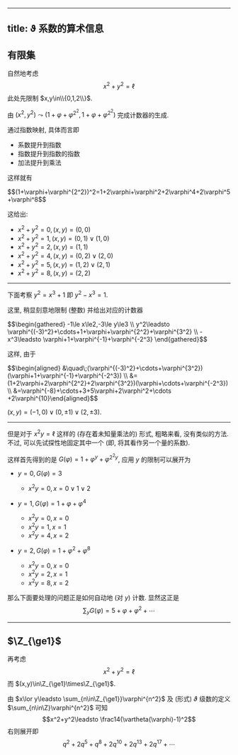 
---
title: ϑ 系数的算术信息
---


## 有限集

自然地考虑 $$x^2+y^2=\ell$$ 此处先限制 $x,y\in\\{0,1,2\\}$. 

由 $(x^2,y^2)\leadsto (1+\varphi+\varphi^{2^2},1+\varphi+\varphi^{2^2})$ 完成计数器的生成.

通过指数映射, 具体而言即
- 系数提升到指数
- 指数提升到指数的指数
- 加法提升到乘法

这样就有

<div class="scroll">
$$(1+\varphi+\varphi^{2^2})^2=1+2\varphi+\varphi^2+2\varphi^4+2\varphi^5+\varphi^8$$
</div>

这给出: 
- $x^2+y^2=0, (x,y)=(0,0)$
- $x^2+y^2=1, (x,y)=(0,1)\lor(1,0)$
- $x^2+y^2=2, (x,y)=(1,1)$
- $x^2+y^2=4, (x,y)=(0,2)\lor(2,0)$
- $x^2+y^2=5, (x,y)=(1,2)\lor(2,1)$
- $x^2+y^2=8, (x,y)=(2,2)$

---

下面考察 $y^2=x^3+1$ 即 $y^2-x^3=1$. 


这里, 稍显刻意地限制 (整数) 并给出对应的计数器

<div class="scroll">
$$\begin{gathered}
-1\le x\le2,-3\le y\le3 \\
y^2\leadsto \varphi^{(-3)^2}+\cdots+1+\varphi+\varphi^{2^2}+\varphi^{3^2} \\
-x^3\leadsto \varphi+1+\varphi^{-1}+\varphi^{-2^3}
\end{gathered}$$
</div>

这样, 由于 
<div class="scroll">
$$\begin{aligned}
&\quad\;(\varphi^{(-3)^2}+\cdots+\varphi^{3^2})(\varphi+1+\varphi^{-1}+\varphi^{-2^3}) \\
&=(1+2\varphi+2\varphi^{2^2}+2\varphi^{3^2})(\varphi+\cdots+\varphi^{-2^3}) \\
&=\varphi^{-8}+\cdots+3+5\varphi+2\varphi^2+\cdots
+2\varphi^{10}\end{aligned}$$
</div>

$(x,y)=(-1,0)\lor(0,\pm1)\lor(2,\pm3)$.

---

但是对于 $x^2y=\ell$ 这样的 (存在着未知量乘法的) 形式, 粗略来看, 没有类似的方法. 不过, 可以先试探性地固定其中一个 (即, 将其看作另一个量的系数).

这样首先得到的是 $G(\varphi)=1+\varphi^y+\varphi^{2^2y}$, 应用 $y$ 的限制可以展开为

- $y=0, G(\varphi)=3$
  - $x^2y=0, x=0\lor1\lor2$
  
- $y=1, G(\varphi)=1+\varphi+\varphi^4$
  - $x^2y=0, x=0$
  - $x^2y=1, x=1$
  - $x^2y=4, x=2$
  
- $y=2, G(\varphi)=1+\varphi^2+\varphi^8$
  - $x^2y=0, x=0$
  - $x^2y=2, x=1$
  - $x^2y=8, x=2$

那么下面要处理的问题正是如何自动地 (对 $y$) 计数. 显然这正是 $$\sum_yG(\varphi)=5+\varphi+\varphi^2+\cdots$$

---

## $\Z_{\ge1}$

再考虑 $$x^2+y^2=\ell$$ 而 $(x,y)\in\Z_{\ge1}\times\Z_{\ge1}$.

由 $x\lor y\leadsto \sum_{n\in\Z_{\ge1}}\varphi^{n^2}$ 及 (形式) $\vartheta$ 级数的定义 $\sum_{n\in\Z}\varphi^{n^2}$ 可知 $$x^2+y^2\leadsto \frac14(\vartheta(\varphi)-1)^2$$ 右则展开即 $$q^2 + 2 q^5 + q^8 + 2 q^{10} + 2 q^{13} + 2 q^{17} + \cdots$$
